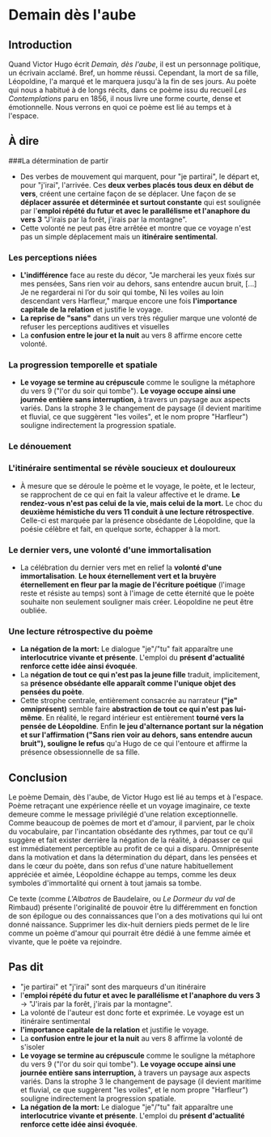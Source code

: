 # Demain dès l'aube

## Introduction

Quand Victor Hugo écrit *Demain, dès l'aube*, il est un personnage politique, un écrivain acclamé. Bref, un homme réussi. Cependant, la mort de sa fille, Léopoldine, l'a marqué et le marquera jusqu'à la fin de ses jours. Au poète qui nous a habitué à de longs récits, dans ce poème issu du recueil *Les Contemplations* paru en 1856, il nous livre une forme courte, dense et émotionnelle. Nous verrons en quoi ce poème est lié au temps et à l'espace.

## À dire

###La détermination de partir

* Des verbes de mouvement qui marquent, pour "je partirai", le départ et, pour "j'irai", l'arrivée. Ces **deux verbes placés tous deux en début de vers**, créent une certaine façon de se déplacer. Une façon de se **déplacer assurée et déterminée et surtout constante** qui est soulignée par l'**emploi répété du futur et avec le parallélisme et l'anaphore du vers 3** "J'irais par la forêt, j'irais par la montagne".
* Cette volonté ne peut pas être arrêtée et montre que ce voyage n'est pas un simple déplacement mais un **itinéraire sentimental**.

### Les perceptions niées

* **L'indifférence** face au reste du décor, "Je marcherai les yeux fixés sur mes pensées, Sans rien voir au dehors, sans entendre aucun bruit, [...] Je ne regarderai ni l’or du soir qui tombe, Ni les voiles au loin descendant vers Harfleur," marque encore une fois **l'importance capitale de la relation** et justifie le voyage.
* **La reprise de "sans"** dans un vers très régulier marque une volonté de refuser les perceptions auditives et visuelles 
* La **confusion entre le jour et la nuit** au vers 8 affirme encore cette volonté. 

### La progression temporelle et spatiale

* **Le voyage se termine au crépuscule** comme le souligne la métaphore du vers 9 ("l'or du soir qui tombe"). **Le voyage occupe ainsi une journée entière sans interruption,** à travers un paysage aux aspects variés. Dans la strophe 3 le changement de paysage (il devient maritime et fluvial, ce que suggèrent "les voiles", et le nom propre "Harfleur") souligne indirectement la progression spatiale.

### Le dénouement

### L'itinéraire sentimental se révèle soucieux et douloureux

* À mesure que se déroule le poème et le voyage, le poète, et le lecteur, se rapprochent de ce qui en fait la valeur affective et le drame. **Le rendez-vous n'est pas celui de la vie, mais celui de la mort.** Le choc du **deuxième hémistiche du vers 11 conduit à une lecture rétrospective**. Celle-ci est marquée par la présence obsédante de Léopoldine, que la poésie célèbre et fait, en quelque sorte, échapper à la mort.

### Le dernier vers, une volonté d'une immortalisation

* La célébration du dernier vers met en relief la **volonté d'une immortalisation**. **Le houx éternellement vert et la bruyère éternellement en fleur par la magie de l'écriture poétique** (l'image reste et résiste au temps) sont à l'image de cette éternité que le poète souhaite non seulement souligner mais créer. Léopoldine ne peut être oubliée.

### Une lecture rétrospective du poème

* **La négation de la mort:** Le dialogue "je"/"tu" fait apparaître une **interlocutrice vivante et présente**. L'emploi du **présent d'actualité renforce cette idée ainsi évoquée**.
* La **négation de tout ce qui n'est pas la jeune fille** traduit, implicitement, sa **présence obsédante elle apparaît comme l'unique objet des pensées du poète**. 
* Cette strophe centrale, entièrement consacrée au narrateur **("je" omniprésent)** semble faire **abstraction de tout ce qui n'est pas lui-même**. En réalité, le regard intérieur est entièrement **tourné vers la pensée de Léopoldine**. Enfin **le jeu d'alternance portant sur la négation et sur l'affirmation ("Sans rien voir au dehors, sans entendre aucun bruit"), souligne le refus** qu'a Hugo de ce qui l'entoure et affirme la présence obsessionnelle de sa fille.

## Conclusion

Le poème Demain, dès l'aube, de Victor Hugo est lié au temps et à l'espace. Poème retraçant une expérience réelle et un voyage imaginaire, ce texte demeure comme le message privilégié d'une relation exceptionnelle. Comme beaucoup de poèmes de mort et d'amour, il parvient, par le choix du vocabulaire, par l'incantation obsédante des rythmes, par tout ce qu'il suggère et fait exister derrière la négation de la réalité, à dépasser ce qui est immédiatement perceptible au profit de ce qui a disparu. Omniprésente dans la motivation et dans la détermination du départ, dans les pensées et dans le cœur du poète, dans son refus d'une nature habituellement appréciée et aimée, Léopoldine échappe au temps, comme les deux symboles d'immortalité qui ornent à tout jamais sa tombe.

Ce texte (comme *L'Albatros* de Baudelaire, ou *Le Dormeur du val* de Rimbaud) présente l'originalité de pouvoir être lu différemment en fonction de son épilogue ou des connaissances que l'on a des motivations qui lui ont donné naissance. Supprimer les dix-huit derniers pieds permet de le lire comme un poème d'amour qui pourrait être dédié à une femme aimée et vivante, que le poète va rejoindre.

## Pas dit

* "je partirai" et "j'irai" sont des marqueurs d'un itinéraire
* l'**emploi répété du futur et avec le parallélisme et l'anaphore du vers 3** -> "J'irais par la forêt, j'irais par la montagne".
* La volonté de l'auteur est donc forte et exprimée. Le voyage est un itinéraire sentimental
* **l'importance capitale de la relation** et justifie le voyage.
* La **confusion entre le jour et la nuit** au vers 8 affirme la volonté de s'isoler
* **Le voyage se termine au crépuscule** comme le souligne la métaphore du vers 9 ("l'or du soir qui tombe"). **Le voyage occupe ainsi une journée entière sans interruption,** à travers un paysage aux aspects variés. Dans la strophe 3 le changement de paysage (il devient maritime et fluvial, ce que suggèrent "les voiles", et le nom propre "Harfleur") souligne indirectement la progression spatiale.
* **La négation de la mort:** Le dialogue "je"/"tu" fait apparaître une **interlocutrice vivante et présente**. L'emploi du **présent d'actualité renforce cette idée ainsi évoquée**.
<!--stackedit_data:
eyJoaXN0b3J5IjpbLTE3MjgwNDU3ODRdfQ==
-->